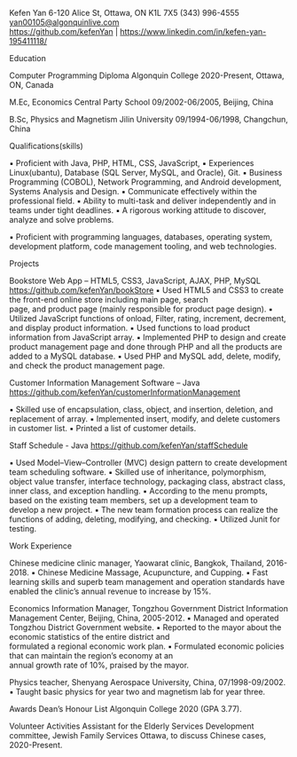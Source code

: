 Kefen Yan
 6-120 Alice St, Ottawa, ON K1L 7X5  (343) 996-4555   yan00105@algonquinlive.com              
 https://github.com/kefenYan  |  https://www.linkedin.com/in/kefen-yan-195411118/  

Education 

Computer Programming Diploma 
   Algonquin College 2020-Present, Ottawa, ON, Canada
	 
M.Ec, Economics 
   Central Party School 09/2002-06/2005, Beijing, China
	 
B.Sc, Physics and Magnetism
   Jilin University 09/1994-06/1998, Changchun, China
	 
Qualifications(skills)

▪ Proficient with Java, PHP, HTML, CSS, JavaScript, 
▪ Experiences Linux(ubantu), Database (SQL Server, MySQL, and Oracle), Git. 
▪ Business Programming (COBOL), Network Programming, and Android development, Systems Analysis and Design.
▪ Communicate effectively within the professional field.
▪ Ability to multi-task and deliver independently and in teams under tight deadlines.
▪ A rigorous working attitude to discover, analyze and solve problems. 

▪ Proficient with programming languages, databases, operating system, development platform, code management tooling, and web technologies.

Projects

Bookstore Web App – HTML5, CSS3, JavaScript, AJAX, PHP, MySQL https://github.com/kefenYan/bookStore
  ▪ Used HTML5 and CSS3 to create the front-end online store including main page, search   
     page, and product page (mainly responsible for product page design).
  ▪ Utilized JavaScript functions of onload, Filter, rating, increment, decrement, and 
    display product information. 
  ▪ Used functions to load product information from JavaScript array.
  ▪ Implemented PHP to design and create product management page and done through 
     PHP and all the products are added to a MySQL database. 
  ▪ Used PHP and MySQL add, delete, modify, and check the product management page.
	
Customer Information Management Software – Java https://github.com/kefenYan/customerInformationManagement

  ▪ Skilled use of encapsulation, class, object, and insertion, deletion, and replacement of 
    array.
  ▪ Implemented insert, modify, and delete customers in customer list.
  ▪ Printed a list of customer details.
	
Staff Schedule - Java     https://github.com/kefenYan/staffSchedule 

  ▪ Used Model–View–Controller (MVC) design pattern to create development team 
    scheduling software.
  ▪ Skilled use of inheritance, polymorphism, object value transfer, interface technology, 
    packaging class, abstract class, inner class, and exception handling.
  ▪ According to the menu prompts, based on the existing team members, set up a 
    development team to develop a new project.
  ▪ The new team formation process can realize the functions of adding, deleting, 
    modifying, and checking.
 ▪ Utilized Junit for testing.
 
Work Experience 

Chinese medicine clinic manager, Yaowarat clinic, Bangkok, Thailand, 2016-2018.
   ▪ Chinese Medicine Massage, Acupuncture, and Cupping.
   ▪ Fast learning skills and superb team management and operation standards have 
      enabled the clinic’s annual revenue to increase by 15%.
			
Economics Information Manager, Tongzhou Government District Information    Management Center, Beijing, China, 2005-2012.
  ▪ Managed and operated Tongzhou District Government website.
  ▪ Reported to the mayor about the economic statistics of the entire district and    
    formulated a regional economic work plan. 
  ▪ Formulated economic policies that can maintain the region’s economy at an     
     annual growth rate of 10%, praised by the mayor.
		 
Physics teacher, Shenyang Aerospace University, China, 07/1998-09/2002.
  ▪ Taught basic physics for year two and magnetism lab for year three. 
	
Awards
Dean’s Honour List Algonquin College 2020 (GPA 3.77).

Volunteer Activities
Assistant for the Elderly Services Development committee, Jewish Family Services Ottawa, to discuss Chinese cases, 2020-Present.

